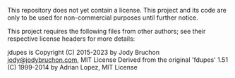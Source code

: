 This repository does not yet contain a license. This project and its code are only to be used for non-commercial purposes until further notice.

This project requires the following files from other authors;
see their respective license headers for more details:

jdupes is Copyright (C) 2015-2023 by Jody Bruchon jody@jodybruchon.com, MIT License
Derived from the original 'fdupes' 1.51 (C) 1999-2014 by Adrian Lopez, MIT License
